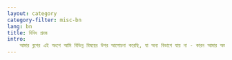 ```yaml
---
layout: category
category-filter: misc-bn
lang: bn 
title: বিবিধ প্রবন্ধ
intro:
    আমার ব্লগের এই অংশে আমি বিভিন্ন বিষয়ের উপর আলোচনা করেছি, যা অন্য বিভাগে যায় না - কারন আমার অজস্র বিষয়ে আগ্রহ রয়েছে।
---
```

